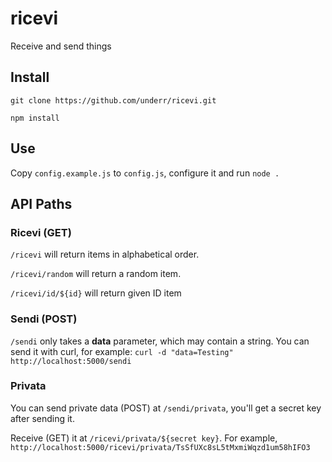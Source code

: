 # ricevi
Receive and send things

## Install

`git clone https://github.com/underr/ricevi.git`

`npm install`

## Use

Copy `config.example.js` to `config.js`, configure it and run `node .`

## API Paths

### Ricevi (GET)

`/ricevi` will return items in alphabetical order.

`/ricevi/random` will return a random item.

`/ricevi/id/${id}` will return given ID item

### Sendi (POST)

`/sendi` only takes a **data** parameter, which may contain a string. You can send it with curl, for example: `curl -d "data=Testing" http://localhost:5000/sendi`

### Privata
You can send private data (POST) at `/sendi/privata`, you'll get a secret key after sending it.

Receive (GET) it at `/ricevi/privata/${secret key}`. For example, `http://localhost:5000/ricevi/privata/TsSfUXc8sL5tMxmiWqzd1um58hIFO3`
